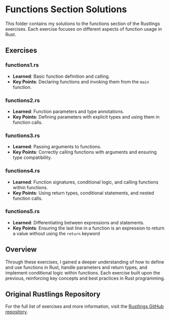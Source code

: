 # Functions Section Solutions

This folder contains my solutions to the functions section of the Rustlings exercises. Each exercise focuses on different aspects of function usage in Rust.

## Exercises

### functions1.rs
- **Learned**: Basic function definition and calling.
- **Key Points**: Declaring functions and invoking them from the `main` function.

### functions2.rs
- **Learned**: Function parameters and type annotations.
- **Key Points**: Defining parameters with explicit types and using them in function calls.


### functions3.rs
- **Learned**: Passing arguments to functions.
- **Key Points**: Correctly calling functions with arguments and ensuring type compatibility.


### functions4.rs
- **Learned**: Function signatures, conditional logic, and calling functions within functions.
- **Key Points**: Using return types, conditional statements, and nested function calls.

### functions5.rs
- **Learned**: Differentiating between expressions and statements.
- **Key Points**: Ensuring the last line in a function is an expression to return a value without using the `return` keyword

## Overview

Through these exercises, I gained a deeper understanding of how to define and use functions in Rust, handle parameters and return types, and implement conditional logic within functions. Each exercise built upon the previous, reinforcing key concepts and best practices in Rust programming.

## Original Rustlings Repository

For the full list of exercises and more information, visit the [Rustlings GitHub repository](https://github.com/rust-lang/rustlings).